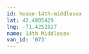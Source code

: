 ```yaml
---
id: house-14th-middlesex
lat: 42.4805429
lng: -71.4252827
name: 14th Middlesex
van_id: '073'
---
```

